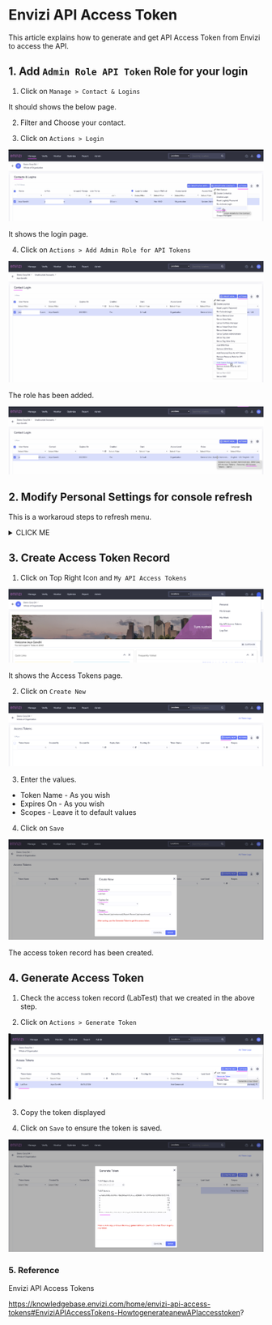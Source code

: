 # Envizi API Access Token

This article explains how to generate and get API Access Token from Envizi to access the API.

## 1. Add `Admin Role API Token` Role for your login

1. Click on `Manage > Contact & Logins`

It should shows the below page.

2. Filter and Choose your contact.

3. Click on `Actions > Login`

<img src="images/image-11.png">

It shows the login page.

4. Click on `Actions > Add Admin Role for API Tokens`

<img src="images/image-12.png">

The role has been added.

<img src="images/image-13.png">

## 2. Modify Personal Settings for console refresh

This is a workaroud steps to refresh menu.

<details><summary>CLICK ME</summary>

1. Click on Top Right Icon and `Personal`

<img src="images/image-14.png">

2. Click on `Edit` under Settings section

It Opens the popup.

3. Change some field. May be change the `language` (later it can be reverted)

4. Click on `Change Settings`

5. It will ask you to logout and login again. Do accordingly.

<img src="images/image-15.png">

</details>

## 3. Create Access Token Record

1. Click on Top Right Icon and `My API Access Tokens`

<img src="images/image-16.png">

It shows the Access Tokens page.

2. Click on `Create New`

<img src="images/image-17.png">

3. Enter the values.

- Token Name - As you wish
- Expires On - As you wish
- Scopes - Leave it to default values

4. Click on `Save`

<img src="images/image-18.png">

The access token record has been created.

## 4. Generate Access Token

1. Check the access token record (LabTest) that we created in the above step.

2. Click on `Actions > Generate Token`

<img src="images/image-19.png">

3. Copy the token displayed

4. Click on `Save` to ensure the token is saved.

<img src="images/image-20.png">


### 5. Reference

Envizi API Access Tokens

https://knowledgebase.envizi.com/home/envizi-api-access-tokens#EnviziAPIAccessTokens-HowtogenerateanewAPIaccesstoken?